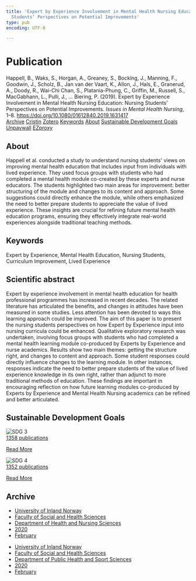 ```yaml
---
title: 'Expert by Experience Involvement in Mental Health Nursing Education: Nursing
  Students’ Perspectives on Potential Improvements'
type: pub
encoding: UTF-8

---
```

<h1>Publication</h1>
<article id="csl-bib-container-ZHN5P5KC" class="csl-bib-container">
  <div class="csl-bib-body"> <div class="csl-entry">Happell, B., Waks, S., Horgan, A., Greaney, S., Bocking, J., Manning, F., Goodwin, J., Scholz, B., Jan van der Vaart, K., Allon, J., Hals, E., Granerud, A., Doody, R., Wai-Chi Chan, S., Platania-Phung, C., Griffin, M., Russell, S., MacGabhann, L., Pulli, J., … Biering, P. (2019). Expert by Experience Involvement in Mental Health Nursing Education: Nursing Students’ Perspectives on Potential Improvements. <i>Issues in Mental Health Nursing</i>, 1–8. <a href="https://doi.org/10.1080/01612840.2019.1631417">https://doi.org/10.1080/01612840.2019.1631417</a></div> </div>
  <div class="csl-bib-buttons">
    <a href="#taxonomy-article-ZHN5P5KC" alt="archive" class="csl-bib-button">Archive</a>
    <a href="https://app.cristin.no/results/show.jsf?id=1797520" alt="Cristin" class="csl-bib-button">Cristin</a>
    <a href="http://zotero.org/groups/5881554/items/ZHN5P5KC" alt="Zotero" class="csl-bib-button">Zotero</a>
    <a href="#keywords-article-ZHN5P5KC" alt="keywords" class="csl-bib-button">Keywords</a>
    <a href="#about-article-ZHN5P5KC" alt="about_pub" class="csl-bib-button">About</a>
    <a href="#sdg-article-ZHN5P5KC" alt="sdg" class="csl-bib-button">Sustainable Development Goals</a>
    <a href="https://doi.org/10.1080/01612840.2019.1631417" alt="Unpaywall" class="csl-bib-button">Unpaywall</a>
    <a href="https://doi.org/10.1080/01612840.2019.1631417" alt="EZproxy" class="csl-bib-button">EZproxy</a>
  </div>
  <div id="csl-bib-meta-container-ZHN5P5KC"></div>
</article>
<div id="csl-bib-meta-ZHN5P5KC" class="csl-bib-meta">
  <article id="about-article-ZHN5P5KC" class="about_pub-article">
    <h1>About</h1>
    Happell et al. conducted a study to understand nursing students' views on improving mental health education that includes input from individuals with lived experience. They used focus groups with students who had completed a mental health module co-created by these experts and nurse educators. The students highlighted two main areas for improvement: better structuring of the module and changes to its content and approach. Some suggestions could directly enhance the module, while others emphasized the need to better prepare students to appreciate the value of lived experience. These insights are crucial for refining future mental health education programs, ensuring they effectively integrate real-world experiences alongside traditional teaching methods.
  </article>
  <article id="keywords-article-ZHN5P5KC" class="keywords-article">
    <h1>Keywords</h1>
    Expert by Experience, Mental Health Education, Nursing Students, Curriculum Improvement, Lived Experience
  </article>
  <article id="abstract-article-ZHN5P5KC" class="abstract-article">
    <h1>Scientific abstract</h1>
    Expert by experience involvement in mental health education for health professional programmes has increased in recent decades. The related literature has articulated the benefits, and changes in attitudes have been measured in some studies. Less attention has been devoted to ways this learning approach could be improved. The aim of this paper is to present the nursing students perspectives on how Expert by Experience input into nursing curricula could be enhanced. Qualitative exploratory research was undertaken, involving focus groups with students who had completed a mental health learning module co-produced by Experts by Experience and nurse academics. Results show two main themes: getting the structure right, and changes to content and approach. Some student responses could directly influence changes to the learning module. In other instances, responses indicate the need to better prepare students of the value of lived experience knowledge in its own right, rather than adjunct to more traditional methods of education. These findings are important in encouraging reflection on how future learning modules co-produced by Experts by Experience and Mental Health Nursing academics can be refined and better articulated.
  </article>
  <article id="sdg-article-ZHN5P5KC" class="sdg-article">
    <h1>Sustainable Development Goals</h1>
    <div class="sdg-container"><div id="sdg3" class="sdg">
        <img src="{{< params subfolder >}}images/sdg/sdg03_en.png" class="image" alt="SDG 3">
        <div class="sdg-overlay">
          <a href="{{< params subfolder >}}en/archive/?sdg=3#archive" class="sdg-publication-count"><span>1358</span> publications</a>
          <p><a href="https://sdgs.un.org/goals/goal3" class="sdg-read-more">Read More</a></p>
        </div>
      </div> <div id="sdg4" class="sdg">
        <img src="{{< params subfolder >}}images/sdg/sdg04_en.png" class="image" alt="SDG 4">
        <div class="sdg-overlay">
          <a href="{{< params subfolder >}}en/archive/?sdg=4#archive" class="sdg-publication-count"><span>1352</span> publications</a>
          <p><a href="https://sdgs.un.org/goals/goal4" class="sdg-read-more">Read More</a></p>
        </div>
      </div></div>
  </article>
  <article id="taxonomy-article-ZHN5P5KC" class="taxonomy-article">
    <h1>Archive</h1>
    <ul>
      <li><a href="{{< params subfolder >}}en/archive/?key=3DCRN523">University of Inland Norway</a></li>
      <li><a href="{{< params subfolder >}}en/archive/?key=IDKFS3MX">Faculty of Social and Health Sciences</a></li>
      <li><a href="{{< params subfolder >}}en/archive/?key=GTV4ECMZ">Department of Health and Nursing Sciences</a></li>
      <li><a href="{{< params subfolder >}}en/archive/?key=LNJIKLR2">2020</a></li>
      <li><a href="{{< params subfolder >}}en/archive/?key=N8B9UQSD">February</a></li>
    </ul>
    <ul>
      <li><a href="{{< params subfolder >}}en/archive/?key=3DCRN523">University of Inland Norway</a></li>
      <li><a href="{{< params subfolder >}}en/archive/?key=IDKFS3MX">Faculty of Social and Health Sciences</a></li>
      <li><a href="{{< params subfolder >}}en/archive/?key=FJXE3Z8X">Department of Public Health and Sport Sciences</a></li>
      <li><a href="{{< params subfolder >}}en/archive/?key=6ZJPMG9D">2020</a></li>
      <li><a href="{{< params subfolder >}}en/archive/?key=ILE85RHP">February</a></li>
    </ul>
  </article>
</div>
